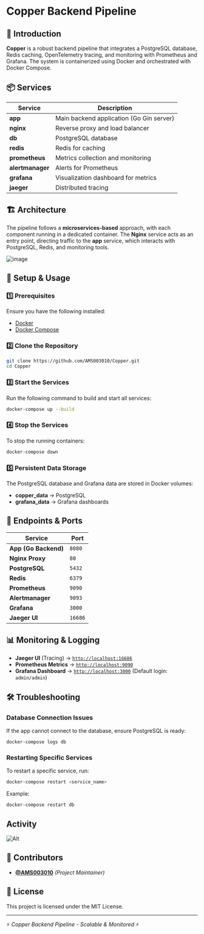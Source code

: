 # Copper Backend Pipeline

## 🚀 Introduction
**Copper** is a robust backend pipeline that integrates a PostgreSQL database, Redis caching, OpenTelemetry tracing, and monitoring with Prometheus and Grafana. The system is containerized using Docker and orchestrated with Docker Compose.

## 📦 Services

| Service      | Description |
|-------------|-------------|
| **app** | Main backend application (Go Gin server) |
| **nginx** | Reverse proxy and load balancer |
| **db** | PostgreSQL database |
| **redis** | Redis for caching |
| **prometheus** | Metrics collection and monitoring |
| **alertmanager** | Alerts for Prometheus |
| **grafana** | Visualization dashboard for metrics |
| **jaeger** | Distributed tracing |

## 🏗️ Architecture
The pipeline follows a **microservices-based** approach, with each component running in a dedicated container. The **Nginx** service acts as an entry point, directing traffic to the **app** service, which interacts with PostgreSQL, Redis, and monitoring tools.

![image](https://github.com/user-attachments/assets/e79e4324-9c66-45d6-9f44-c320e06822c5)

## 🔧 Setup & Usage
### 1️⃣ Prerequisites
Ensure you have the following installed:
- [Docker](https://docs.docker.com/get-docker/)
- [Docker Compose](https://docs.docker.com/compose/install/)

### 2️⃣ Clone the Repository
```sh
git clone https://github.com/AMS003010/Copper.git
cd Copper
```

### 3️⃣ Start the Services
Run the following command to build and start all services:
```sh
docker-compose up --build
```

### 4️⃣ Stop the Services
To stop the running containers:
```sh
docker-compose down
```

### 5️⃣ Persistent Data Storage
The PostgreSQL database and Grafana data are stored in Docker volumes:
- **copper_data** → PostgreSQL
- **grafana_data** → Grafana dashboards

## 📡 Endpoints & Ports
| Service | Port |
|---------|------|
| **App (Go Backend)** | `8080` |
| **Nginx Proxy** | `80` |
| **PostgreSQL** | `5432` |
| **Redis** | `6379` |
| **Prometheus** | `9090` |
| **Alertmanager** | `9093` |
| **Grafana** | `3000` |
| **Jaeger UI** | `16686` |

## 📊 Monitoring & Logging
- **Jaeger UI** (Tracing) → [`http://localhost:16686`](http://localhost:16686)
- **Prometheus Metrics** → [`http://localhost:9090`](http://localhost:9090)
- **Grafana Dashboard** → [`http://localhost:3000`](http://localhost:3000) (Default login: `admin/admin`)

## 🛠️ Troubleshooting
### Database Connection Issues
If the app cannot connect to the database, ensure PostgreSQL is ready:
```sh
docker-compose logs db
```

### Restarting Specific Services
To restart a specific service, run:
```sh
docker-compose restart <service_name>
```
Example:
```sh
docker-compose restart db
```

## Activity

![Alt](https://repobeats.axiom.co/api/embed/a5e79f010718597d91cba92b884212235c79a6bf.svg "Repobeats analytics image")

## 👥 Contributors
- **[@AMS003010](https://github.com/AMS003010)** *(Project Maintainer)*

## 📜 License
This project is licensed under the MIT License.

---
⚡ *Copper Backend Pipeline - Scalable & Monitored* ⚡

